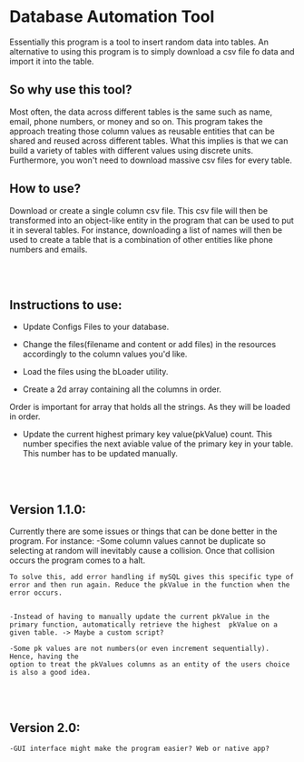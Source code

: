 # Database Automation Tool

Essentially this program is a tool to insert random data into tables. An alternative to using this program is to simply download a csv file fo data and import it into the table.
 
## So why use this tool?
Most often, the data across different tables is the same such as name, email, phone numbers, or money and so on. This program takes the approach treating those column values as reusable entities that can be shared and reused across different tables. What this implies is that we can build a variety of tables with different values using discrete units. Furthermore, you won't need to download massive csv files for every table.

## How to use?
Download or create a single column csv file. This csv file will then be transformed into an object-like entity in the program that can be used to put it in several tables. For instance, downloading a list of names will then be used to create a table that is a combination of other entities like phone numbers and emails. 


<br />
<br />

## Instructions to use:
- Update Configs Files to your database. 

- Change the files(filename and content or add files) in the resources accordingly to the column values you'd like.

- Load the files using the bLoader utility. 

- Create a 2d array containing all the columns in order. 

Order is important for array that holds all the strings. As they will be loaded in order. 

- Update the current highest primary key value(pkValue) count. This number specifies the next aviable value of the primary key in your table. This number has to be updated manually. 

<br />
<br />

## Version 1.1.0:

Currently there are some issues or things that can be done better in the program.
For instance:
	-Some column values cannot be duplicate so selecting at random will inevitably cause a collision. Once that collision occurs the program comes to a halt. 
	
	To solve this, add error handling if mySQL gives this specific type of error and then run again. Reduce the pkValue in the function when the error occurs.


	-Instead of having to manually update the current pkValue in the primary function, automatically retrieve the highest  pkValue on a given table. -> Maybe a custom script? 

	-Some pk values are not numbers(or even increment sequentially). Hence, having the 
	option to treat the pkValues columns as an entity of the users choice is also a good idea. 

<br />
<br />

## Version 2.0:

	-GUI interface might make the program easier? Web or native app? 